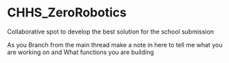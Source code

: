 # CHHS_ZeroRobotics
Collaborative spot to develop the best solution for the school submission 

As you Branch from the main thread make a note in here to tell me what you are working on and What functions you are building 
